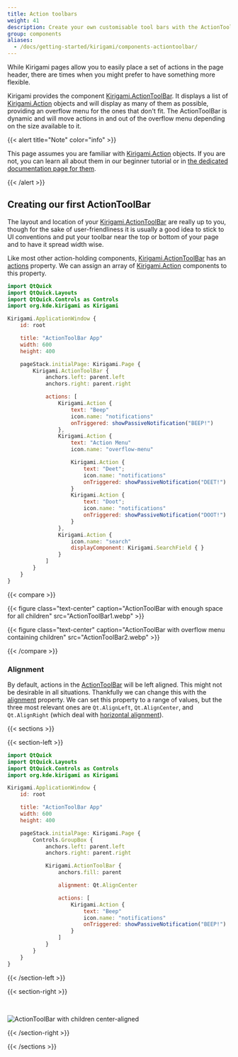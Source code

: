 ```yaml
---
title: Action toolbars
weight: 41
description: Create your own customisable tool bars with the ActionToolBar component
group: components
aliases:
  - /docs/getting-started/kirigami/components-actiontoolbar/
---
```


While Kirigami pages allow you to easily place a set of actions in the page header, there are times when you might prefer to have something more flexible.

Kirigami provides the component [Kirigami.ActionToolBar](docs:kirigami2;ActionToolBar). It displays a list of [Kirigami.Action](docs:kirigami2;Action) objects and will display as many of them as possible, providing an overflow menu for the ones that don't fit. The ActionToolBar is dynamic and will move actions in and out of the overflow menu depending on the size available to it.

{{< alert title="Note" color="info" >}}

This page assumes you are familiar with [Kirigami.Action](docs:kirigami2;Action) objects. If you are not, you can learn all about them in our beginner tutorial or in [the dedicated documentation page for them](../components-actions/).

{{< /alert >}}

## Creating our first ActionToolBar

The layout and location of your [Kirigami.ActionToolBar](docs:kirigami2;ActionToolBar) are really up to you, though for the sake of user-friendliness it is usually a good idea to stick to UI conventions and put your toolbar near the top or bottom of your page and to have it spread width wise.

Like most other action-holding components, [Kirigami.ActionToolBar](docs:kirigami2;ActionToolBar) has an [actions](docs:kirigami2;ActionToolBar::actions) property. We can assign an array of [Kirigami.Action](docs:kirigami2;Action) components to this property.

```qml
import QtQuick
import QtQuick.Layouts
import QtQuick.Controls as Controls
import org.kde.kirigami as Kirigami

Kirigami.ApplicationWindow {
    id: root

    title: "ActionToolBar App"
    width: 600
    height: 400

    pageStack.initialPage: Kirigami.Page {
        Kirigami.ActionToolBar {
            anchors.left: parent.left
            anchors.right: parent.right

            actions: [
                Kirigami.Action {
                    text: "Beep"
                    icon.name: "notifications"
                    onTriggered: showPassiveNotification("BEEP!")
                },
                Kirigami.Action {
                    text: "Action Menu"
                    icon.name: "overflow-menu"

                    Kirigami.Action {
                        text: "Deet";
                        icon.name: "notifications"
                        onTriggered: showPassiveNotification("DEET!")
                    }
                    Kirigami.Action {
                        text: "Doot";
                        icon.name: "notifications"
                        onTriggered: showPassiveNotification("DOOT!")
                    }
                },
                Kirigami.Action {
                    icon.name: "search"
                    displayComponent: Kirigami.SearchField { }
                }
            ]
        }
    }
}
```

{{< compare >}}

{{< figure class="text-center" caption="ActionToolBar with enough space for all children" src="ActionToolBar1.webp" >}}

{{< figure class="text-center" caption="ActionToolBar with overflow menu containing children" src="ActionToolBar2.webp" >}}

{{< /compare >}}

### Alignment

By default, actions in the [ActionToolBar]([Kirigami.ActionToolBar](docs:kirigami2;ActionToolBar)) will be left aligned. This might not be desirable in all situations. Thankfully we can change this with the [alignment](docs:kirigami2;ActionToolBar::alignment) property. We can set this property to a range of values, but the three most relevant ones are `Qt.AlignLeft`, `Qt.AlignCenter`, and `Qt.AlignRight` (which deal with [horizontal alignment](docs:qtcore;Qt::Alignment)).

{{< sections >}}

{{< section-left >}}

```qml
import QtQuick
import QtQuick.Layouts
import QtQuick.Controls as Controls
import org.kde.kirigami as Kirigami

Kirigami.ApplicationWindow {
    id: root

    title: "ActionToolBar App"
    width: 600
    height: 400

    pageStack.initialPage: Kirigami.Page {
        Controls.GroupBox {
            anchors.left: parent.left
            anchors.right: parent.right

            Kirigami.ActionToolBar {
                anchors.fill: parent

                alignment: Qt.AlignCenter

                actions: [
                    Kirigami.Action {
                        text: "Beep"
                        icon.name: "notifications"
                        onTriggered: showPassiveNotification("BEEP!")
                    }
                ]
            }
        }
    }
}
```

{{< /section-left >}}

{{< section-right >}}

<br>

![ActionToolBar with children center-aligned](/docs/getting-started/kirigami/components-actiontoolbar/ActionToolBar-aligned.webp)

{{< /section-right >}}

{{< /sections >}}
